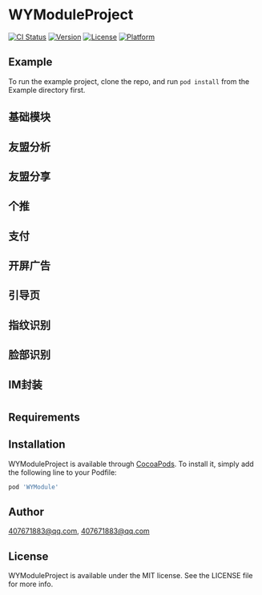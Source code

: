 # WYModuleProject

[![CI Status](https://img.shields.io/travis/407671883@qq.com/WYModuleProject.svg?style=flat)](https://travis-ci.org/407671883@qq.com/WYModuleProject)
[![Version](https://img.shields.io/cocoapods/v/WYModuleProject.svg?style=flat)](https://cocoapods.org/pods/WYModuleProject)
[![License](https://img.shields.io/cocoapods/l/WYModuleProject.svg?style=flat)](https://cocoapods.org/pods/WYModuleProject)
[![Platform](https://img.shields.io/cocoapods/p/WYModuleProject.svg?style=flat)](https://cocoapods.org/pods/WYModuleProject)

## Example

To run the example project, clone the repo, and run `pod install` from the Example directory first.

## 基础模块
## 友盟分析
## 友盟分享
## 个推
## 支付
## 开屏广告
## 引导页
## 指纹识别
## 脸部识别
## IM封装
# 

## Requirements

## Installation

WYModuleProject is available through [CocoaPods](https://cocoapods.org). To install
it, simply add the following line to your Podfile:

```ruby
pod 'WYModule'
```

## Author

407671883@qq.com, 407671883@qq.com

## License

WYModuleProject is available under the MIT license. See the LICENSE file for more info.
